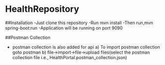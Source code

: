 # HealthRepository

##Installation
-Just clone this repository
-Run mvn install
-Then run,mvn spring-boot:run
-Application will be running on port 9090

##Postman Collection
- postman collection is also added for api
  a) To import postman collection goto postman
	b) file->import->file->upload files(select the postman collection file i.e., HealthPortal.postman_collection.json)
